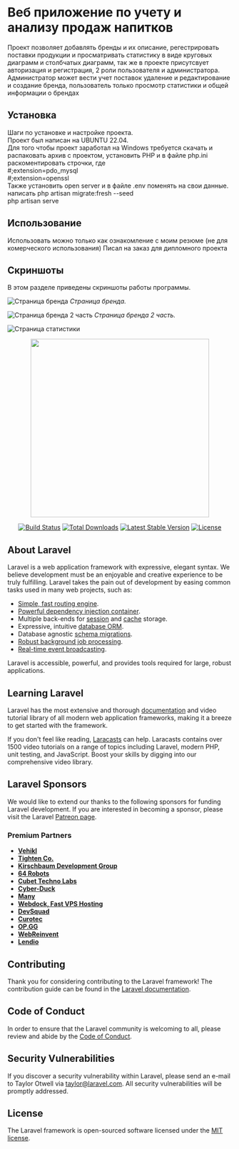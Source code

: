 # Веб приложение по учету и анализу продаж напитков

Проект позволяет добавлять бренды и их описание, регестрировать поставки продукции и просматривать статистику в виде круговых диаграмм и столбчатых диаграмм,
так же в проекте присутсвует авторизация и регистрация, 2 роли пользователя и  администратора.
Администратор может вести учет поставок удаление и редактирование и создание бренда,
пользователь только просмотр статистики и общей информации о брендах 

## Установка

Шаги по установке и настройке проекта. <br>
Проект был написан на UBUNTU 22.04. <br>
Для того чтобы проект заработал на Windows требуется скачать и распаковать архив с проектом, установить PHP и в файле php.ini раскоментировать строчки, где <br>
#;extension=pdo_mysql<br>
#;extension=openssl<br>
Также установить open server и в файле .env поменять на свои данные.<br>
написать php artisan migrate:fresh --seed <br>
php artisan serve

## Использование

Использовать можно только как ознакомление с моим резюме (не для комерческого использования)
Писал на заказ для дипломного проекта

## Скриншоты

В этом разделе приведены скриншоты работы программы.

![Страница бренда](https://github.com/RodionSverdlovAl/SalesAnalyticsAppLaravel/blob/main/screenshots/%D0%A1%D1%82%D1%80%D0%B0%D0%BD%D0%B8%D1%86%D0%B0%20%D0%B1%D1%80%D0%B5%D0%BD%D0%B4%D0%B0%201%20%D1%87%D0%B0%D1%81%D1%82%D1%8C.jpg)
_Страница бренда._

![Страница бренда 2 часть](https://github.com/RodionSverdlovAl/SalesAnalyticsAppLaravel/blob/main/screenshots/%D0%A1%D1%82%D1%80%D0%B0%D0%BD%D0%B8%D1%86%D0%B0%20%D0%B1%D1%80%D0%B5%D0%BD%D0%B4%D0%B0%203%20%D1%87%D0%B0%D1%81%D1%82%D1%8C.jpg)
_Страница бренда 2 часть._

![Страница статистики](https://github.com/RodionSverdlovAl/SalesAnalyticsAppLaravel/blob/main/screenshots/%D0%A1%D1%82%D1%80%D0%B0%D0%BD%D0%B8%D1%86%D0%B0%20%D1%81%D1%82%D0%B0%D1%82%D0%B8%D1%81%D1%82%D0%B8%D0%BA%D0%B8%202%20%D1%87%D0%B0%D1%81%D1%82%D1%8C.jpg)
<p align="center"><a href="https://laravel.com" target="_blank"><img src="https://raw.githubusercontent.com/laravel/art/master/logo-lockup/5%20SVG/2%20CMYK/1%20Full%20Color/laravel-logolockup-cmyk-red.svg" width="400"></a></p>

<p align="center">
<a href="https://travis-ci.org/laravel/framework"><img src="https://travis-ci.org/laravel/framework.svg" alt="Build Status"></a>
<a href="https://packagist.org/packages/laravel/framework"><img src="https://img.shields.io/packagist/dt/laravel/framework" alt="Total Downloads"></a>
<a href="https://packagist.org/packages/laravel/framework"><img src="https://img.shields.io/packagist/v/laravel/framework" alt="Latest Stable Version"></a>
<a href="https://packagist.org/packages/laravel/framework"><img src="https://img.shields.io/packagist/l/laravel/framework" alt="License"></a>
</p>

## About Laravel

Laravel is a web application framework with expressive, elegant syntax. We believe development must be an enjoyable and creative experience to be truly fulfilling. Laravel takes the pain out of development by easing common tasks used in many web projects, such as:

- [Simple, fast routing engine](https://laravel.com/docs/routing).
- [Powerful dependency injection container](https://laravel.com/docs/container).
- Multiple back-ends for [session](https://laravel.com/docs/session) and [cache](https://laravel.com/docs/cache) storage.
- Expressive, intuitive [database ORM](https://laravel.com/docs/eloquent).
- Database agnostic [schema migrations](https://laravel.com/docs/migrations).
- [Robust background job processing](https://laravel.com/docs/queues).
- [Real-time event broadcasting](https://laravel.com/docs/broadcasting).

Laravel is accessible, powerful, and provides tools required for large, robust applications.

## Learning Laravel

Laravel has the most extensive and thorough [documentation](https://laravel.com/docs) and video tutorial library of all modern web application frameworks, making it a breeze to get started with the framework.

If you don't feel like reading, [Laracasts](https://laracasts.com) can help. Laracasts contains over 1500 video tutorials on a range of topics including Laravel, modern PHP, unit testing, and JavaScript. Boost your skills by digging into our comprehensive video library.

## Laravel Sponsors

We would like to extend our thanks to the following sponsors for funding Laravel development. If you are interested in becoming a sponsor, please visit the Laravel [Patreon page](https://patreon.com/taylorotwell).

### Premium Partners

- **[Vehikl](https://vehikl.com/)**
- **[Tighten Co.](https://tighten.co)**
- **[Kirschbaum Development Group](https://kirschbaumdevelopment.com)**
- **[64 Robots](https://64robots.com)**
- **[Cubet Techno Labs](https://cubettech.com)**
- **[Cyber-Duck](https://cyber-duck.co.uk)**
- **[Many](https://www.many.co.uk)**
- **[Webdock, Fast VPS Hosting](https://www.webdock.io/en)**
- **[DevSquad](https://devsquad.com)**
- **[Curotec](https://www.curotec.com/services/technologies/laravel/)**
- **[OP.GG](https://op.gg)**
- **[WebReinvent](https://webreinvent.com/?utm_source=laravel&utm_medium=github&utm_campaign=patreon-sponsors)**
- **[Lendio](https://lendio.com)**

## Contributing

Thank you for considering contributing to the Laravel framework! The contribution guide can be found in the [Laravel documentation](https://laravel.com/docs/contributions).

## Code of Conduct

In order to ensure that the Laravel community is welcoming to all, please review and abide by the [Code of Conduct](https://laravel.com/docs/contributions#code-of-conduct).

## Security Vulnerabilities

If you discover a security vulnerability within Laravel, please send an e-mail to Taylor Otwell via [taylor@laravel.com](mailto:taylor@laravel.com). All security vulnerabilities will be promptly addressed.

## License

The Laravel framework is open-sourced software licensed under the [MIT license](https://opensource.org/licenses/MIT).
